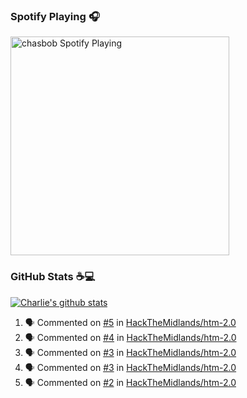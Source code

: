 ### Spotify Playing 🎧

[<img src="https://novatorem.chasbob.vercel.app/api/spotify" alt="chasbob Spotify Playing" width="350" />](https://open.spotify.com/user/charlie2026)

### GitHub Stats :coffee::computer:

[![Charlie's github stats](https://github-readme-stats-six-tau.vercel.app/api?username=chasbob)](https://github.com/anuraghazra/github-readme-stats)

<!--START_SECTION:activity-->
1. 🗣 Commented on [#5](https://github.com//HackTheMidlands/htm-2.0/issues/5) in [HackTheMidlands/htm-2.0](https://github.com//HackTheMidlands/htm-2.0)
2. 🗣 Commented on [#4](https://github.com//HackTheMidlands/htm-2.0/issues/4) in [HackTheMidlands/htm-2.0](https://github.com//HackTheMidlands/htm-2.0)
3. 🗣 Commented on [#3](https://github.com//HackTheMidlands/htm-2.0/issues/3) in [HackTheMidlands/htm-2.0](https://github.com//HackTheMidlands/htm-2.0)
4. 🗣 Commented on [#3](https://github.com//HackTheMidlands/htm-2.0/issues/3) in [HackTheMidlands/htm-2.0](https://github.com//HackTheMidlands/htm-2.0)
5. 🗣 Commented on [#2](https://github.com//HackTheMidlands/htm-2.0/issues/2) in [HackTheMidlands/htm-2.0](https://github.com//HackTheMidlands/htm-2.0)
<!--END_SECTION:activity-->
